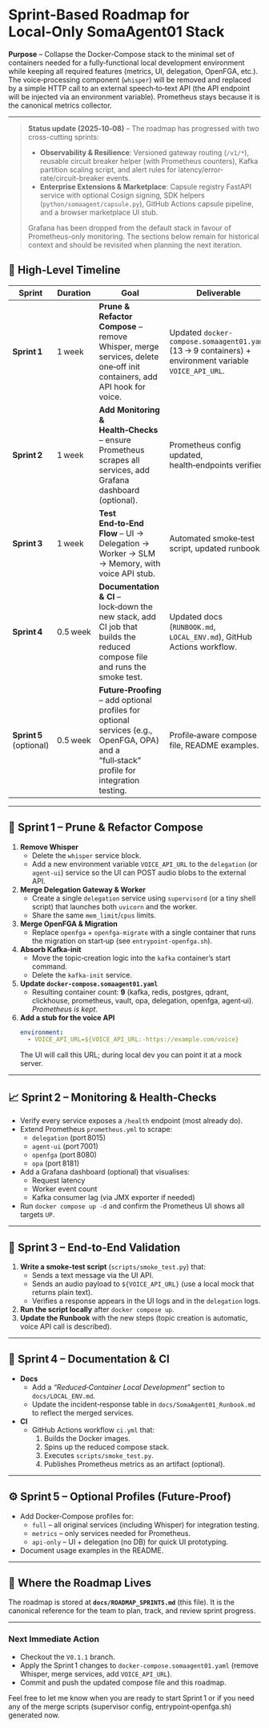 # Sprint‑Based Roadmap for Local‑Only SomaAgent01 Stack

**Purpose** – Collapse the Docker‑Compose stack to the minimal set of containers needed for a fully‑functional local development environment while keeping all required features (metrics, UI, delegation, OpenFGA, etc.).  The voice‑processing component (`whisper`) will be removed and replaced by a simple HTTP call to an external speech‑to‑text API (the API endpoint will be injected via an environment variable).  Prometheus stays because it is the canonical metrics collector.

---

> **Status update (2025‑10‑08)** – The roadmap has progressed with two cross-cutting sprints:
> - **Observability & Resilience**: Versioned gateway routing (`/v1/*`), reusable circuit breaker helper (with Prometheus counters), Kafka partition scaling script, and alert rules for latency/error-rate/circuit-breaker events.
> - **Enterprise Extensions & Marketplace**: Capsule registry FastAPI service with optional Cosign signing, SDK helpers (`python/somaagent/capsule.py`), GitHub Actions capsule pipeline, and a browser marketplace UI stub.
>
> Grafana has been dropped from the default stack in favour of Prometheus-only monitoring. The sections below remain for historical context and should be revisited when planning the next iteration.

## 📅 High‑Level Timeline
| Sprint | Duration | Goal | Deliverable |
|-------|----------|------|------------|
| **Sprint 1** | 1 week | **Prune & Refactor Compose** – remove Whisper, merge services, delete one‑off init containers, add API hook for voice. | Updated `docker-compose.somaagent01.yaml` (13 → 9 containers) + environment variable `VOICE_API_URL`.
| **Sprint 2** | 1 week | **Add Monitoring & Health‑Checks** – ensure Prometheus scrapes all services, add Grafana dashboard (optional). | Prometheus config updated, health‑endpoints verified.
| **Sprint 3** | 1 week | **Test End‑to‑End Flow** – UI → Delegation → Worker → SLM → Memory, with voice API stub. | Automated smoke‑test script, updated runbook.
| **Sprint 4** | 0.5 week | **Documentation & CI** – lock‑down the new stack, add CI job that builds the reduced compose file and runs the smoke test. | Updated docs (`RUNBOOK.md`, `LOCAL_ENV.md`), GitHub Actions workflow.
| **Sprint 5** (optional) | 0.5 week | **Future‑Proofing** – add optional profiles for optional services (e.g., OpenFGA, OPA) and a “full‑stack” profile for integration testing. | Profile‑aware compose file, README examples.

---

## 🏁 Sprint 1 – Prune & Refactor Compose
1. **Remove Whisper**
   - Delete the `whisper` service block.
   - Add a new environment variable `VOICE_API_URL` to the `delegation` (or `agent‑ui`) service so the UI can POST audio blobs to the external API.
2. **Merge Delegation Gateway & Worker**
   - Create a single `delegation` service using `supervisord` (or a tiny shell script) that launches both `uvicorn` and the worker.
   - Share the same `mem_limit`/`cpus` limits.
3. **Merge OpenFGA & Migration**
   - Replace `openfga` + `openfga‑migrate` with a single container that runs the migration on start‑up (see `entrypoint-openfga.sh`).
4. **Absorb Kafka‑init**
   - Move the topic‑creation logic into the `kafka` container’s start command.
   - Delete the `kafka‑init` service.
5. **Update `docker-compose.somaagent01.yaml`**
   - Resulting container count: **9** (kafka, redis, postgres, qdrant, clickhouse, prometheus, vault, opa, delegation, openfga, agent‑ui).  *Prometheus is kept.*
6. **Add a stub for the voice API**
   ```yaml
   environment:
     - VOICE_API_URL=${VOICE_API_URL:-https://example.com/voice}
   ```
   The UI will call this URL; during local dev you can point it at a mock server.

---

## 📈 Sprint 2 – Monitoring & Health‑Checks
- Verify every service exposes a `/health` endpoint (most already do).
- Extend Prometheus `prometheus.yml` to scrape:
  - `delegation` (port 8015)
  - `agent‑ui` (port 7001)
  - `openfga` (port 8080)
  - `opa` (port 8181)
- Add a Grafana dashboard (optional) that visualises:
  - Request latency
  - Worker event count
  - Kafka consumer lag (via JMX exporter if needed)
- Run `docker compose up -d` and confirm the Prometheus UI shows all targets `UP`.

---

## 🧪 Sprint 3 – End‑to‑End Validation
1. **Write a smoke‑test script** (`scripts/smoke_test.py`) that:
   - Sends a text message via the UI API.
   - Sends an audio payload to `${VOICE_API_URL}` (use a local mock that returns plain text).
   - Verifies a response appears in the UI logs and in the `delegation` logs.
2. **Run the script locally** after `docker compose up`.
3. **Update the Runbook** with the new steps (topic creation is automatic, voice API call is described).

---

## 🤖 Sprint 4 – Documentation & CI
- **Docs**
  - Add a *“Reduced‑Container Local Development”* section to `docs/LOCAL_ENV.md`.
  - Update the incident‑response table in `docs/SomaAgent01_Runbook.md` to reflect the merged services.
- **CI**
  - GitHub Actions workflow `ci.yml` that:
    1. Builds the Docker images.
    2. Spins up the reduced compose stack.
    3. Executes `scripts/smoke_test.py`.
    4. Publishes Prometheus metrics as an artifact (optional).

---

## ⚙️ Sprint 5 – Optional Profiles (Future‑Proof)
- Add Docker‑Compose profiles for:
  - `full` – all original services (including Whisper) for integration testing.
  - `metrics` – only services needed for Prometheus.
  - `api‑only` – UI + delegation (no DB) for quick UI prototyping.
- Document usage examples in the README.

---

## 📂 Where the Roadmap Lives
The roadmap is stored at **`docs/ROADMAP_SPRINTS.md`** (this file).  It is the canonical reference for the team to plan, track, and review sprint progress.

---

### Next Immediate Action
- Checkout the `V0.1.1` branch.
- Apply the Sprint 1 changes to `docker-compose.somaagent01.yaml` (remove Whisper, merge services, add `VOICE_API_URL`).
- Commit and push the updated compose file and this roadmap.

Feel free to let me know when you are ready to start Sprint 1 or if you need any of the merge scripts (supervisor config, entrypoint‑openfga.sh) generated now.
